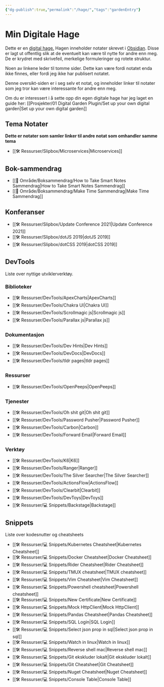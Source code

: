 ```yaml
---
{"dg-publish":true,"permalink":"/hage/","tags":"gardenEntry"}
---
```

# Min Digitale Hage
Dette er en [digital hage.](https://maggieappleton.com/garden-history) Hagen inneholder notater skrevet i [Obsidian](https://obsidian.md/). Disse er lagt ut offentlig slik at de eventuelt kan være til nytte for andre enn meg. De er krydret med skrivefeil, merkelige formuleringer og rotete struktur.

Noen av linkene leder til tomme sider. Dette kan være fordi notatet enda ikke finnes, eller fordi jeg ikke har publisert notatet.

Denne oversikt-siden er i seg selv et notat, og inneholder linker til notater som jeg tror kan være interessante for andre enn meg. 

Om du er interessert i å sette opp din egen digitale hage har jeg laget en guide her: 
[[Prosjekter/01 Digital Garden Plugin/Set up your own digital garden|Set up your own digital garden]]

## Tema Notater
**Dette er notater som samler linker til andre notat som omhandler samme tema**
* [[🛠 Ressurser/Slipbox/Microservices|Microservices]]

## Bok-sammendrag
- [[🎯 Område/Boksammendrag/How to Take Smart Notes Sammendrag|How to Take Smart Notes Sammendrag]]
- [[🎯 Område/Boksammendrag/Make Time Sammendrag|Make Time Sammendrag]]

## Konferanser
- [[🛠 Ressurser/Slipbox/Update Conference 2021|Update Conference 2021]]
- [[🛠 Ressurser/Slipbox/dotJS 2019|dotJS 2019]]
- [[🛠 Ressurser/Slipbox/dotCSS 2019|dotCSS 2019]]

## DevTools

Liste over nyttige utviklerverktøy.

### Biblioteker
- [[🛠 Ressurser/DevTools/ApexCharts|ApexCharts]]
- [[🛠 Ressurser/DevTools/Chakra UI|Chakra UI]]
- [[🛠 Ressurser/DevTools/Scrollmagic js|Scrollmagic js]]
- [[🛠 Ressurser/DevTools/Parallax js|Parallax js]]

### Dokumentasjon
- [[🛠 Ressurser/DevTools/Dev Hints|Dev Hints]]
- [[🛠 Ressurser/DevTools/DevDocs|DevDocs]]
- [[🛠 Ressurser/DevTools/tldr pages|tldr pages]]

### Ressurser
- [[🛠 Ressurser/DevTools/OpenPeeps|OpenPeeps]]

### Tjenester
- [[🛠 Ressurser/DevTools/Oh shit git|Oh shit git]]
- [[🛠 Ressurser/DevTools/Password Pusher|Password Pusher]]
- [[🛠 Ressurser/DevTools/Carbon|Carbon]]
- [[🛠 Ressurser/DevTools/Forward Email|Forward Email]]

### Verktøy
- [[🛠 Ressurser/DevTools/K6|K6]]
- [[🛠 Ressurser/DevTools/Ranger|Ranger]]
- [[🛠 Ressurser/DevTools/The Silver Searcher|The Silver Searcher]]
- [[🛠 Ressurser/DevTools/ActionsFlow|ActionsFlow]]
- [[🛠 Ressurser/DevTools/Clearbit|Clearbit]]
- [[🛠 Ressurser/DevTools/DevToys|DevToys]]
- [[🛠 Ressurser/💻 Snippets/Backstage|Backstage]]

## Snippets
Liste over kodesnutter og cheatsheets
- [[🛠 Ressurser/💻 Snippets/Kubernetes Cheatsheet|Kubernetes Cheatsheet]]
- [[🛠 Ressurser/💻 Snippets/Docker Cheatsheet|Docker Cheatsheet]]
- [[🛠 Ressurser/💻 Snippets/Rider Cheatsheet|Rider Cheatsheet]]
- [[🛠 Ressurser/💻 Snippets/TMUX cheatsheet|TMUX cheatsheet]]
- [[🛠 Ressurser/💻 Snippets/Vim Cheatsheet|Vim Cheatsheet]]
- [[🛠 Ressurser/💻 Snippets/Powershell cheatsheet|Powershell cheatsheet]]
- [[🛠 Ressurser/💻 Snippets/New Certificate|New Certificate]]
- [[🛠 Ressurser/💻 Snippets/Mock HttpClient|Mock HttpClient]]
- [[🛠 Ressurser/💻 Snippets/Pandas Cheatsheet|Pandas Cheatsheet]]
- [[🛠 Ressurser/💻 Snippets/SQL Login|SQL Login]]
- [[🛠 Ressurser/💻 Snippets/Select json prop in sql|Select json prop in sql]]
- [[🛠 Ressurser/💻 Snippets/Watch in linux|Watch in linux]]
- [[🛠 Ressurser/💻 Snippets/Reverse shell mac|Reverse shell mac]]
- [[🛠 Ressurser/💻 Snippets/Git ekskluder lokalt|Git ekskluder lokalt]]
- [[🛠 Ressurser/💻 Snippets/Git Cheatsheet|Git Cheatsheet]]
- [[🛠 Ressurser/💻 Snippets/Nuget Cheatsheet|Nuget Cheatsheet]]
- [[🛠 Ressurser/💻 Snippets/Console Table|Console Table]]